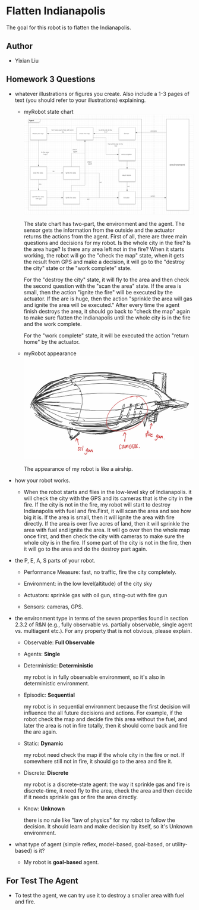 # Flatten Indianapolis

The goal for this robot is to flatten the Indianapolis. 


## Author

- Yixian Liu


## Homework 3 Questions

- whatever illustrations or figures you create. Also include a 1-3 pages of text 
  (you should refer to your illustrations) explaining.
  
  - myRobot state chart
   ![myRobot](https://github.com/YixianLiu97/2020springAI/blob/master/myRobot.png)
   
     The state chart has two-part, the environment and the agent. The sensor gets 
     the information from the outside and the actuator returns the actions from the 
     agent. First of all, there are three main questions and decisions for my robot. 
     Is the whole city in the fire? Is the area huge? Is there any area left not in 
     the fire? When it starts working, the robot will go the "check the map" state, 
     when it gets the result from GPS and make a decision, it will go to the "destroy 
     the city" state or the "work complete" state. 

     For the "destroy the city" state, it will fly to the area and then check the second 
     question with the "scan the area" state. If the area is small, then the action "ignite 
     the fire" will be executed by the actuator. If the are is huge, then the action 
     "sprinkle the area will gas and ignite the area will be executed." After every time 
     the agent finish destroys the area,  it should go back to "check the map" again to 
     make sure flatten the Indianapolis until the whole city is in the fire and the work 
     complete.

     For the "work complete" state,  it will be executed the action "return home" by 
     the actuator.     
  
   
  - myRobot appearance
   ![myRobotPic](https://github.com/YixianLiu97/2020springAI/blob/master/myRobotPic.jpeg)
   
     The appearance of my robot is like a airship.
        
    
- how your robot works.

    - When the robot starts and flies in the low-level sky of Indianapolis. it will check 
    the city with the GPS and its cameras that is the city in the fire. If the city is not 
    in the fire, my robot will start to destroy Indianapolis with fuel and fire.First, it 
    will scan the area and see how big it is. If the area is small, then it will ignite the 
    area with fire directly. If the area is over five acres of land, then it will sprinkle 
    the area with fuel and ignite the area. It will go over then the whole map once first, 
    and then check the city with cameras to make sure the whole city is in the fire. If some 
    part of the city is not in the fire, then it will go to the area and do the destroy part 
    again.

- the P, E, A, S parts of your robot.

    - Performance Measure: fast, no traffic, fire the city completely.
    
    - Environment: in the low level(altitude) of the city sky
    
    - Actuators: sprinkle gas with oil gun, sting-out with fire gun
    
    - Sensors: cameras, GPS.



- the environment type in terms of the seven properties found in section 2.3.2 of R&N 
  (e.g., fully observable vs. partially observable, single agent vs. multiagent etc.). 
  For any property that is not obvious, please explain.
  
   - Observable: **Full Observable**
   
   - Agents: **Single**
   
   - Deterministic: **Deterministic**
   
        my robot is in fully observable environment, so it's also in deterministic 
        environment.
   
   - Episodic: **Sequential**
   
        my robot is in sequential environment because the first decision will influence 
        the all future decisions and actions. For example, if the robot check the map and
        decide fire this area without the fuel, and later the area is not in fire totally,
        then it should come back and fire the are again.
   
   - Static: **Dynamic**
   
        my robot need check the map if the whole city in the fire or not. If somewhere still
        not in fire, it should go to the area and fire it.
   
   - Discrete: **Discrete**
   
        my robot is a discrete-state agent: the way it sprinkle gas and fire is discrete-time,
        it need fly to the area, check the area and then decide if it needs sprinkle gas or 
        fire the area directly.
   
   - Know: **Unknown**
   
        there is no rule like "law of physics" for my robot to follow the decision. It should
        learn and make decision by itself, so it's Unknown environment.
  
  
  
- what type of agent (simple reflex, model-based, goal-based, or utility-based) is it? 

   - My robot is **goal-based** agent. 
   
   
## For Test The Agent

- To test the agent, we can try use it to destroy a smaller area with fuel and fire.